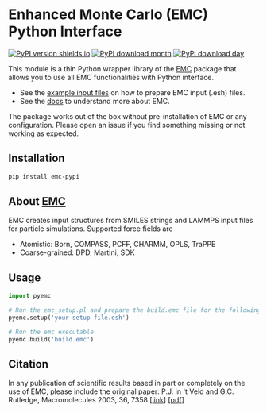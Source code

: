 # Enhanced Monte Carlo (EMC) Python Interface
[![PyPI version shields.io](https://img.shields.io/pypi/v/emc-pypi.svg?style=for-the-badge&logo=PyPI&logoColor=blue)](https://pypi.python.org/pypi/emc-pypi/)
[![PyPI download month](https://img.shields.io/pypi/dm/emc-pypi.svg?style=for-the-badge&logo=PyPI)](https://pypi.python.org/pypi/emc-pypi/)
[![PyPI download day](https://img.shields.io/pypi/dd/emc-pypi.svg?style=for-the-badge&logo=PyPI)](https://pypi.python.org/pypi/emc-pypi/)

This module is a thin Python wrapper library of the [EMC](http://montecarlo.sourceforge.net/emc/Welcome.html) package that allows you to use all EMC functionalities with Python interface. 

- See the [example input files](https://github.com/kevinshen56714/emc-pypi/tree/main/pyemc/emc/examples/setup) on how to prepare EMC input (.esh) files.
- See the [docs](https://github.com/kevinshen56714/emc-pypi/blob/main/pyemc/emc/docs/emc.pdf) to understand more about EMC.

The package works out of the box without pre-installation of EMC or any configuration. Please open an issue if you find something missing or not working as expected.

## Installation

```bash
pip install emc-pypi
```
## About [EMC](http://montecarlo.sourceforge.net/)
EMC creates input structures from SMILES strings and LAMMPS input files for particle simulations. Supported force fields are
- Atomistic: Born, COMPASS, PCFF, CHARMM, OPLS, TraPPE
- Coarse-grained: DPD, Martini, SDK

## Usage

```python
import pyemc

# Run the emc_setup.pl and prepare the build.emc file for the following build command
pyemc.setup('your-setup-file.esh')

# Run the emc executable
pyemc.build('build.emc')
```
## Citation
In any publication of scientific results based in part or completely on the use of EMC, please include the original paper: 
P.J. in 't Veld and G.C. Rutledge, Macromolecules 2003, 36, 7358 [[link](https://pubs.acs.org/doi/full/10.1021/ma0346658)] [[pdf](https://pubs.acs.org/doi/pdf/10.1021/ma0346658)]
